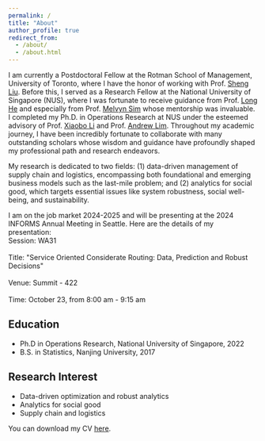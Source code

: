 ```yaml
---
permalink: /
title: "About"
author_profile: true
redirect_from: 
  - /about/
  - /about.html
---
```


I am currently a Postdoctoral Fellow at the Rotman School of Management, University of Toronto, where I have the honor of working with Prof. [Sheng Liu](https://sites.google.com/site/thushengliu/home). Before this, I served as a Research Fellow at the National University of Singapore (NUS), where I was fortunate to receive guidance from Prof. [Long He](https://long-he.github.io/) and especially from Prof. [Melvyn Sim](https://discovery.nus.edu.sg/768-melvyn-sim) whose mentorship was invaluable. I completed my Ph.D. in Operations Research at NUS under the esteemed advisory of Prof. [Xiaobo Li](https://sites.google.com/site/lixiaobohome/bio) and Prof. [Andrew Lim](https://scholar.google.com/citations?hl=en&user=iDEgcFQAAAAJ&view_op=list_works&sortby=pubdate). Throughout my academic journey, I have been incredibly fortunate to collaborate with many outstanding scholars whose wisdom and guidance have profoundly shaped my professional path and research endeavors.

My research is dedicated to two fields: (1) data-driven management of supply chain and logistics, encompassing both foundational and emerging business models such as the last-mile problem; and (2) analytics for social good, which targets essential issues like system robustness, social well-being, and sustainability.

I am on the job market 2024-2025 and will be presenting at the 2024 INFORMS Annual Meeting in Seattle. Here are the details of my presentation:
<br></mark>Session</mark>: WA31<br>
<br>Title: "Service Oriented Considerate Routing: Data, Prediction and Robust Decisions"<br>
<br>Venue: Summit - 422<br>
<br>Time: October 23, from 8:00 am - 9:15 am<br>

## Education

* Ph.D in Operations Research, National University of Singapore, 2022
* B.S. in Statistics, Nanjing University, 2017


## Research Interest

* Data-driven optimization and robust analytics
* Analytics for social good 
* Supply chain and logistics

You can download my CV [here](/file/CV_YueZhao.pdf).
